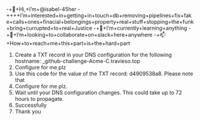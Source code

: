 -+👋+Hi,+I’m+@isabel-45her
-++++I’m+interested+in+getting+in+touch+db+removing+pipelines+fix+fake+calls+ones+finacial+belongings+property+real+stuff+stopping+the+funk+bring+currupted+to+real+Justice
-+🌱+I’m+currently+learning+anything
-+💞️+I’m+looking+to+collaborate+on+slack+here+anywhere
-+📫+How+to+reach+me+this+part+is+the+hard+part

<!---
isabel-45her/isabel-45her is a ✨ special ✨ repository because its `README.md` (this file) appears on your GitHub profile.
You can click the Preview link to take a look at your changes.
--->


1. Create a TXT record in your DNS configuration for the following hostname: _github-challenge-Acme-C.travieso.top
2. Configure for me.plz
3. Use this code for the value of the TXT record: d4909538a8. Please note that
4. Configure for me plz.
5. Wait until your DNS configuration changes. This could take up to 72 hours to propagate.
6. Successfully
7. Thank you















